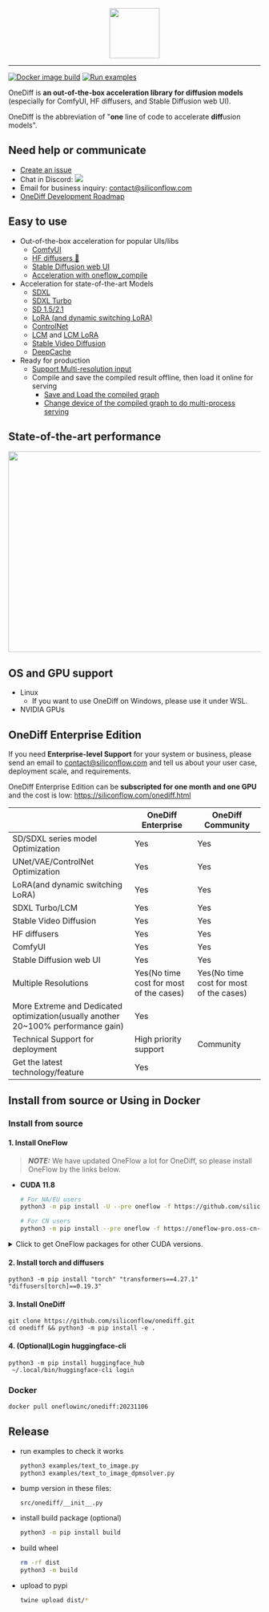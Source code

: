 <p align="center">
<img src="imgs/onediff_logo.png" height="100">
</p>

---

[![Docker image build](https://github.com/siliconflow/onediff/actions/workflows/sd.yml/badge.svg)](https://github.com/siliconflow/onediff/actions/workflows/sd.yml)
[![Run examples](https://github.com/siliconflow/onediff/actions/workflows/examples.yml/badge.svg?event=schedule)](https://github.com/siliconflow/onediff/actions/workflows/examples.yml?query=event%3Aschedule)

OneDiff is **an out-of-the-box acceleration library for diffusion models**  (especially for ComfyUI, HF diffusers, and Stable Diffusion web UI).

OneDiff is the abbreviation of "**one** line of code to accelerate **diff**usion models".

## Need help or communicate
- [Create an issue](https://github.com/siliconflow/onediff/issues)
- Chat in Discord: [![](https://dcbadge.vercel.app/api/server/RKJTjZMcPQ?style=plastic)](https://discord.gg/RKJTjZMcPQ)
- Email for business inquiry: contact@siliconflow.com
- [OneDiff Development Roadmap](https://github.com/siliconflow/onediff/wiki#onediff-roadmap)

## Easy to use
- Out-of-the-box acceleration for popular UIs/libs
  - [ComfyUI](https://github.com/siliconflow/onediff/tree/main/onediff_comfy_nodes)
  - [HF diffusers 🤗](https://github.com/siliconflow/onediff/tree/main/examples)
  - [Stable Diffusion web UI](https://github.com/siliconflow/onediff/tree/main/onediff_sd_webui_extensions)
  - [Acceleration with oneflow_compile](https://github.com/siliconflow/onediff/blob/main/examples/text_to_image_sdxl.py)
- Acceleration for state-of-the-art Models
  - [SDXL](https://github.com/siliconflow/onediff/blob/main/examples/text_to_image_sdxl.py)
  - [SDXL Turbo](https://github.com/siliconflow/onediff/blob/main/examples/text_to_image_sdxl_turbo.py)
  - [SD 1.5/2.1](https://github.com/siliconflow/onediff/blob/main/examples/text_to_image.py)
  - [LoRA (and dynamic switching LoRA)](https://github.com/siliconflow/onediff/blob/main/examples/text_to_image_sdxl_lora.py)
  - [ControlNet](https://github.com/siliconflow/onediff/blob/main/examples/text_to_image_controlnet.py)
  - [LCM](https://github.com/siliconflow/onediff/blob/main/examples/text_to_image_lcm.py) and [LCM LoRA](https://github.com/siliconflow/onediff/blob/main/examples/text_to_image_lcm_lora_sdxl.py)
  - [Stable Video Diffusion](https://github.com/siliconflow/onediff/blob/main/examples/image_to_video.py)
  - [DeepCache](https://github.com/siliconflow/onediff/blob/main/examples/text_to_image_deep_cache_sdxl.py)
- Ready for production
  - [Support Multi-resolution input](https://github.com/siliconflow/onediff/blob/main/examples/text_to_image_sdxl.py)
  - Compile and save the compiled result offline, then load it online for serving
    - [Save and Load the compiled graph](https://github.com/siliconflow/onediff/blob/main/examples/text_to_image_sdxl_save_load.py)
    - [Change device of the compiled graph to do multi-process serving](https://github.com/siliconflow/onediff/blob/main/examples/text_to_image_sdxl_mp_load.py)

## State-of-the-art performance

<img src="benchmarks/pics/240105_sdxl_e2e_a100.png" width="600" height="400">

## OS and GPU support
- Linux
  - If you want to use OneDiff on Windows, please use it under WSL.
- NVIDIA GPUs

## OneDiff Enterprise Edition
If you need **Enterprise-level Support** for your system or business, please send an email to contact@siliconflow.com and tell us about your user case, deployment scale, and requirements.

OneDiff Enterprise Edition can be **subscripted for one month and one GPU** and the cost is low: https://siliconflow.com/onediff.html

|                      | OneDiff Enterprise   | OneDiff Community |
| -------------------- | ------------------- | ----------- |
| SD/SDXL series model Optimization| Yes | Yes|
| UNet/VAE/ControlNet Optimization | Yes      | Yes         |
| LoRA(and dynamic switching LoRA)                 | Yes             | Yes         |
| SDXL Turbo/LCM                  | Yes             | Yes         |
| Stable Video Diffusion |  Yes      | Yes |
| HF diffusers            | Yes                 | Yes         |
| ComfyUI              | Yes           | Yes         |
| Stable Diffusion web UI | Yes          | Yes         |
| Multiple Resolutions | Yes(No time cost for most of the cases)       | Yes(No time cost for most of the cases)           |
| More Extreme and Dedicated optimization(usually another 20~100% performance gain)         |   Yes         |                 |
| Technical Support for deployment    | High priority support       | Community           |
| Get the latest technology/feature | Yes | |

## Install from source or Using in Docker
### Install from source

#### 1. Install OneFlow
> **_NOTE:_** We have updated OneFlow a lot for OneDiff, so please install OneFlow by the links below.

- **CUDA 11.8**

  ```bash
  # For NA/EU users
  python3 -m pip install -U --pre oneflow -f https://github.com/siliconflow/oneflow_releases/releases/expanded_assets/community_cu118
  ```


  ```bash
  # For CN users
  python3 -m pip install --pre oneflow -f https://oneflow-pro.oss-cn-beijing.aliyuncs.com/branch/community/cu118
  ```


<details>
<summary> Click to get OneFlow packages for other CUDA versions. </summary>

- **CUDA 12.1**

  ```bash
  # For NA/EU users
  python3 -m pip install -U --pre oneflow -f https://github.com/siliconflow/oneflow_releases/releases/expanded_assets/community_cu121
  ```


  ```bash
  # For CN users
  python3 -m pip install --pre oneflow -f https://oneflow-pro.oss-cn-beijing.aliyuncs.com/branch/community/cu121
  ```


- **CUDA 12.2**

  ```bash
  # For NA/EU users
  python3 -m pip install -U --pre oneflow -f https://github.com/siliconflow/oneflow_releases/releases/expanded_assets/community_cu122
  ```

  ```bash
  # For CN users
  python3 -m pip install --pre oneflow -f https://oneflow-pro.oss-cn-beijing.aliyuncs.com/branch/community/cu122
  ```



</details>


#### 2. Install torch and diffusers
```
python3 -m pip install "torch" "transformers==4.27.1" "diffusers[torch]==0.19.3"
```

#### 3. Install OneDiff
```
git clone https://github.com/siliconflow/onediff.git
cd onediff && python3 -m pip install -e .
```

#### 4. (Optional)Login huggingface-cli

```
python3 -m pip install huggingface_hub
 ~/.local/bin/huggingface-cli login
```

### Docker
```bash
docker pull oneflowinc/onediff:20231106
```

## Release

- run examples to check it works

  ```bash
  python3 examples/text_to_image.py
  python3 examples/text_to_image_dpmsolver.py
  ```

- bump version in these files:

  ```
  src/onediff/__init__.py
  ```

- install build package (optional)
  ```bash
  python3 -m pip install build
  ```

- build wheel

  ```bash
  rm -rf dist
  python3 -m build
  ```

- upload to pypi

  ```bash
  twine upload dist/*
  ```

